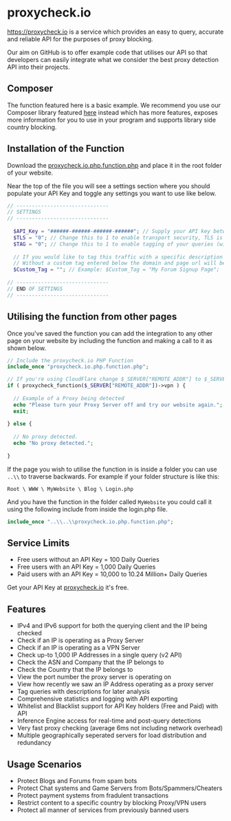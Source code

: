 # proxycheck.io
https://proxycheck.io is a service which provides an easy to query, accurate and reliable API for the purposes of proxy blocking.

Our aim on GitHub is to offer example code that utilises our API so that developers can easily integrate what we consider the best proxy detection API into their projects.

## Composer
The function featured here is a basic example. We recommend you use our Composer library featured [here](https://github.com/proxycheck/proxycheck-php) instead which has more features, exposes more information for you to use in your program and supports library side country blocking.

## Installation of the Function ##

Download the [proxycheck.io.php.function.php](https://github.com/proxycheck/proxycheck.io/blob/master/proxycheck.io.php.function.php) and place it in the root folder of your website.

Near the top of the file you will see a settings section where you should populate your API Key and toggle any settings you want to use like below.

```php
// ------------------------------
// SETTINGS
// ------------------------------
    
  $API_Key = "######-######-######-######"; // Supply your API key between the quotes if you have one
  $TLS = "0"; // Change this to 1 to enable transport security, TLS is much slower though!
  $TAG = "0"; // Change this to 1 to enable tagging of your queries (will show within your dashboard)
    
  // If you would like to tag this traffic with a specific description place it between the quotes.
  // Without a custom tag entered below the domain and page url will be automatically used instead.
  $Custom_Tag = ""; // Example: $Custom_Tag = "My Forum Signup Page";
    
// ------------------------------
// END OF SETTINGS
// ------------------------------
```

## Utilising the function from other pages ##

Once you've saved the function you can add the integration to any other page on your website by including the function and making a call to it as shown below.

```php
// Include the proxycheck.io PHP Function
include_once "proxycheck.io.php.function.php";

// If you're using CloudFlare change $_SERVER["REMOTE_ADDR"] to $_SERVER["HTTP_CF_CONNECTING_IP"]
if ( proxycheck_function($_SERVER["REMOTE_ADDR"])->vpn ) {
    
  // Example of a Proxy being detected
  echo "Please turn your Proxy Server off and try our website again.";
  exit;
    
} else {
    
  // No proxy detected.
  echo "No proxy detected.";
    
}
```
If the page you wish to utilise the function in is inside a folder you can use ```..\\``` to traverse backwards. For example if your folder structure is like this:

```
Root \ WWW \ MyWebsite \ Blog \ Login.php
```
And you have the function in the folder called ```MyWebsite``` you could call it using the following include from inside the login.php file.

```php
include_once "..\\..\\proxycheck.io.php.function.php";
```

## Service Limits
* Free users without an API Key = 100 Daily Queries
* Free users with an API Key = 1,000 Daily Queries
* Paid users with an API Key = 10,000 to 10.24 Million+ Daily Queries

Get your API Key at [proxycheck.io](http://proxycheck.io/) it's free.

## Features
* IPv4 and IPv6 support for both the querying client and the IP being checked
* Check if an IP is operating as a Proxy Server
* Check if an IP is operating as a VPN Server
* Check up-to 1,000 IP Addresses in a single query (v2 API)
* Check the ASN and Company that the IP belongs to
* Check the Country that the IP belongs to
* View the port number the proxy server is operating on
* View how recently we saw an IP Address operating as a proxy server
* Tag queries with descriptions for later analysis
* Comprehensive statistics and logging with API exporting
* Whitelist and Blacklist support for API Key holders (Free and Paid) with API
* Inference Engine access for real-time and post-query detections
* Very fast proxy checking (average 6ms not including network overhead)
* Multiple geographically seperated servers for load distribution and redundancy

## Usage Scenarios
* Protect Blogs and Forums from spam bots
* Protect Chat systems and Game Servers from Bots/Spammers/Cheaters
* Protect payment systems from fradulent transactions
* Restrict content to a specific country by blocking Proxy/VPN users
* Protect all manner of services from previously banned users
